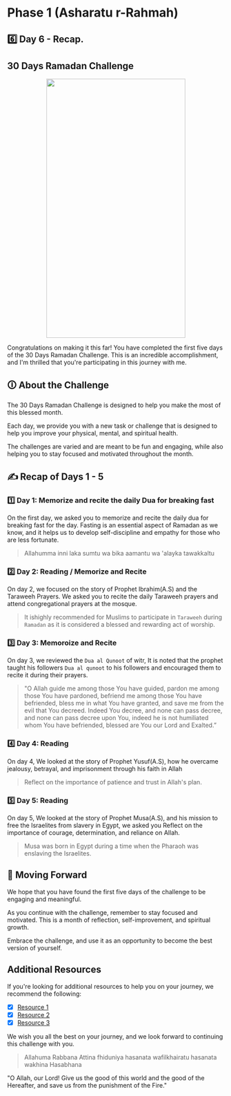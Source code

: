 # Phase 1 (Asharatu r-Rahmah)

## 6️⃣ Day 6 - Recap.

## 30 Days Ramadan Challenge

<div align="center">
    <img src="https://i.pinimg.com/originals/b8/d3/8a/b8d38aa8630dccd6ea329aef62e2a9d8.jpg" width="80%" height="600px">
</div>

Congratulations on making it this far! You have completed the first five days of the 30 Days Ramadan Challenge. 
This is an incredible accomplishment, and I'm thrilled that you're participating in this journey with me.

## 🛈 About the Challenge

The 30 Days Ramadan Challenge is designed to help you make the most of this blessed month. 

Each day, we provide you with a new task or challenge that is designed to help you improve your physical, mental, and spiritual health. 

The challenges are varied and are meant to be fun and engaging, while also helping you to stay focused and motivated throughout the month.

## ✍️ Recap of Days 1 - 5

### 1️⃣ Day 1: Memorize and recite the daily Dua for breaking fast

On the first day, we asked you to memorize and recite the daily dua for breaking fast for the day. 
Fasting is an essential aspect of Ramadan as we know, and it helps us to develop self-discipline and empathy for those who are less fortunate.

> Allahumma inni laka sumtu wa bika aamantu wa 'alayka tawakkaltu

### 2️⃣ Day 2: Reading / Memorize and Recite

 On day 2, we focused on the story of Prophet Ibrahim(A.S) and the Taraweeh Prayers. We asked you to recite the daily Taraweeh prayers and attend congregational prayers at the mosque.
 
 > It ishighly recommended for Muslims to participate in `Taraweeh` during `Ramadan` as it is considered a blessed and rewarding act of worship.
 
 ### 3️⃣ Day 3: Memoroize and Recite
 
 On day 3, we reviewed the `Dua al Qunoot` of witr, It is noted that the prophet taught his followers `Dua al qunoot` to his followers and encouraged them to recite it during their prayers.
 
 > "O Allah guide me among those You have guided, pardon me among those You have pardoned, befriend me among those You have befriended,
 bless me in what You have granted, and save me from the evil that You decreed. Indeed You decree, and none can pass decree, 
 and none can pass decree upon You, indeed he is not humiliated whom You have befriended, blessed are You our Lord and Exalted.”
 
 ### 4️⃣ Day 4: Reading
 
 On day 4, We looked at the story of Prophet Yusuf(A.S), how he overcame jealousy, betrayal, and imprisonment through his faith in Allah
 
 > Reflect on the importance of patience and trust in Allah's plan.
 
 ### 5️⃣ Day 5: Reading
 
 On day 5, We looked at the story of Prophet Musa(A.S), and his mission to free the Israelites from slavery in Egypt, we asked you Reflect on the importance of courage, determination, and reliance on Allah.
 
 > Musa was born in Egypt during a time when the Pharaoh was enslaving the Israelites.
 
 
 ## 🚀 Moving Forward
 
 We hope that you have found the first five days of the challenge to be engaging and meaningful. 
 
 As you continue with the challenge, remember to stay focused and motivated. This is a month of reflection, self-improvement, and spiritual growth. 
 
 Embrace the challenge, and use it as an opportunity to become the best version of yourself.
 
 ## Additional Resources
 
 If you're looking for additional resources to help you on your journey, we recommend the following:
 
 - [x] [Resource 1](https://quranforkids.com/)
 - [x] [Resource 2](https://www.islamicfinder.org)
 - [x] [Resource 3](https://www.quran.com)
 
 We wish you all the best on your journey, and we look forward to continuing this challenge with you.
 
 > Allahuma Rabbana Attina fhiduniya hasanata wafilkhairatu hasanata wakhina Hasabhana
 
 "O Allah, our Lord! Give us the good of this world and the good of the Hereafter, and save us from the punishment of the Fire."
 
